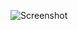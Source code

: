 ![Screenshot](https://raw.githubusercontent.com/Cryakl/Ultimate-RAT-Collection/refs/heads/main/BitRAT/Screenshot.png)
